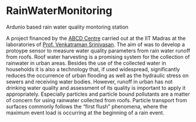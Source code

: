 # RainWaterMonitoring
Ardunio based rain water quality montoring station


A project financed by the [ABCD Centre](https://abcd-centre.org) carried out at the IIT Madras at the laboratories of [Prof. Venkatraman Srinivasan](https://home.iitm.ac.in/venkatraman/Venkatraman.htm).
The aim of was to develop a protoype sensor to measure water quality parameters from rain water runoff from roofs. Roof water harvesting is a promising system for the collection of rainwater in urban areas. 
Besides the use of the collected water in households it is also a technology that, if used widespread, significantly reduces the occurrence of urban flooding as well as the hydraulic stress on sewers and receiving water bodies.
However, runoff in urban has not drinking water quality and assessment of its quality is important to apply it appropriately. Especially particles and particle bound pollutants are a matter of concern for using rainwater collected from roofs. 
Particle transport from surfaces commonly follows the “first flush” phenomena, where the maximum event load is occurring at the beginning of a rain event.  
